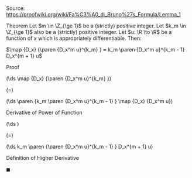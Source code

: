 # 

Source: https://proofwiki.org/wiki/Fa%C3%A0_di_Bruno%27s_Formula/Lemma_1

Theorem
Let $m \in \Z_{\ge 1}$ be a (strictly) positive integer.
Let $k_m \in \Z_{\ge 1}$ also be a (strictly) positive integer.
Let $u: \R \to \R$ be a function of $x$ which is appropriately differentiable.
Then:

$\map {D_x} {\paren {D_x^m u}^{k_m} } = k_m \paren {D_x^m u}^{k_m - 1} D_x^{m + 1} u$


Proof













\(\ds \map {D_x} {\paren {D_x^m u}^{k_m} }\)

\(=\)







\(\ds \paren {k_m \paren {D_x^m u}^{k_m - 1} } \map {D_x} {D_x^m u}\)





Derivative of Power of Function














\(\ds \)

\(=\)







\(\ds k_m \paren {\paren {D_x^m u}^{k_m - 1} } D_x^{m + 1} u\)





Definition of Higher Derivative



$\blacksquare$






